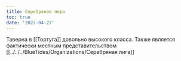 ```yaml
---
title: Серебряное перо
toc: true
date: '2022-04-27'
---
```


Таверна в [[Тортуга]] довольно высокого класса. Также является фактически местным представительством [[../../../BlueTides/Organizations/Серебряная лига]]